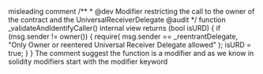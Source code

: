 misleading comment
    /**
     * @dev Modifier restricting the call to the owner of the contract and the UniversalReceiverDelegate @audit
     */
    function _validateAndIdentifyCaller() internal view returns (bool isURD) {
        if (msg.sender != owner()) {
            require(
                msg.sender == _reentrantDelegate,
                "Only Owner or reentered Universal Receiver Delegate allowed"
            );
            isURD = true;
        }
    }
The comment suggest the function is a modifier and as we know in solidity modifiers start with the modifier keyword
